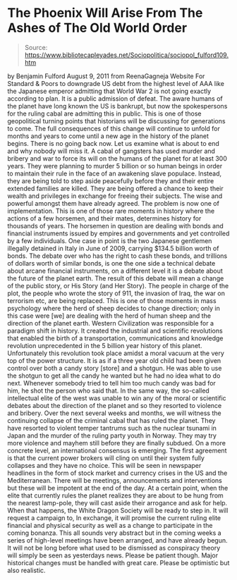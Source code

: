 # The Phoenix Will Arise From The Ashes of The Old World Order

> Source: https://www.bibliotecapleyades.net/Sociopolitica/sociopol_fulford109.htm

by Benjamin Fulford
August 9, 2011
from
ReenaGagneja Website
For Standard & Poors to downgrade US debt from the highest level of AAA like
the Japanese emperor admitting that World War 2 is not going exactly
according to plan. It is a public admission of defeat.
The
aware
humans of the planet have long known the US is bankrupt, but now the
spokespersons for the ruling cabal are admitting this in public. This is one
of those geopolitical turning points that historians will be discussing for
generations to come.
The full consequences of this change will continue to
unfold for months and years to come until a new age in the history of the
planet begins.
There is no going back now.
Let us examine what is about to end and why nobody will miss it.
A cabal of
gangsters has used murder and bribery and war to force its will on the
humans of the planet for at least 300 years. They were planning to
murder 5
billion or so human beings in order to maintain their rule in the face of
an
awakening slave populace.
Instead, they are being told to step aside
peacefully before they and their entire extended families are killed.
They
are being offered a chance to keep their wealth and privileges in exchange
for freeing their subjects. The wise and powerful amongst them have already
agreed. The problem is now one of implementation.
This is one of those rare moments in history where the actions of a few
horsemen, and their mates, determines history for thousands of years. The
horsemen in question are dealing with bonds and financial instruments issued
by empires and governments and yet controlled by a few individuals.
One case in point is the two Japanese gentlemen illegally detained in Italy
in June of 2009,
carrying $134.5 billion worth of bonds. The debate over who
has the right to cash these bonds, and trillions of dollars worth of similar
bonds, is one the one side a technical debate about arcane financial
instruments, on a different level it is a debate about the future of the
planet earth.
The result of this debate will mean a change of the public story, or His
Story (and Her Story). The people in charge of the plot, the people who
wrote
the story of 911, the invasion of Iraq, the war on terrorism etc,
are being replaced.
This is one of those moments in mass psychology where the herd of sheep
decides to change direction; only in this case were [we] are dealing with
the herd of human sheep and the direction of the planet earth.
Western Civilization was responsible for a paradigm shift in history. It
created the industrial and scientific revolutions that enabled the birth of
a transportation, communications and knowledge revolution unprecedented in
the 5 billion year history of this planet.
Unfortunately this revolution
took place amidst a moral vacuum at the very top of the power structure.
It
is as if a three year old child had been given control over both a candy
story [store] and a shotgun. He was able to use the shotgun to get all the
candy he wanted but he had no idea what to do next. Whenever somebody tried
to tell him too much candy was bad for him, he shot the person who said
that.
In the same way, the so-called intellectual elite of the west was unable to
win any of the moral or scientific debates about the direction of the planet
and so they resorted to violence and bribery.
Over the next several weeks and months, we will witness the continuing
collapse of the criminal cabal that has ruled the planet. They have resorted
to violent temper tantrums such as
the nuclear tsunami in Japan and the
murder of the ruling party youth in Norway.
They may try more violence and
mayhem still before they are finally subdued.
On a more concrete level, an international consensus is emerging. The first
agreement is that the current power brokers will cling on until their system
fully collapses and they have no choice. This will be seen in newspaper
headlines in the form of stock market and currency crises in the US and the
Mediterranean. There will be meetings, announcements and interventions but
these will be impotent at the end of the day.
At a certain point, when the elite that currently rules the planet realizes
they are about to be hung from the nearest lamp-pole, they will cast aside
their arrogance and ask for help.
When that happens, the
White Dragon Society will be ready to step in.
It
will request a campaign to,
In exchange, it will promise
the
current ruling elite financial and physical security as well as a change to
participate in the coming bonanza.
This all sounds very abstract but in the coming weeks a series of high-level
meetings have been arranged, and have already begun. It will not be long
before what used to be dismissed as conspiracy theory will simply be seen as
yesterdays news.
Please be patient though. Major historical changes must be handled with
great care.
Please be optimistic but also realistic.

